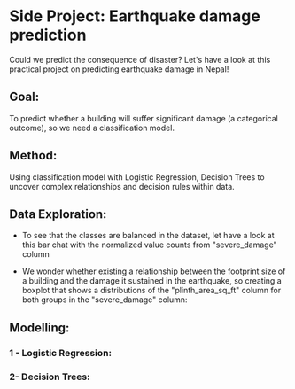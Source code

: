 # Side Project: Earthquake damage prediction

Could we predict the consequence of disaster? Let's have a look at this practical project on predicting earthquake damage in Nepal!

## Goal:
To predict whether a building will suffer significant damage (a categorical outcome), so we need a classification model.

## Method:
Using classification model with Logistic Regression, Decision Trees to uncover complex relationships and decision rules within data.

## Data Exploration:
- To see that the classes are balanced in the dataset, let have a look at this bar chat with the normalized value counts from "severe_damage" column
[](checkbalance_barchart.png)

- We wonder whether existing a relationship between the footprint size of a building and the damage it sustained in the earthquake, so creating a boxplot that shows a distributions of the "plinth_area_sq_ft" column for both groups in the "severe_damage" column:
[](image/boxplotcheckrelationshop.png)

## Modelling:
### 1 - Logistic Regression:
[](image/logisticwithappropriateencoder.png)
### 2- Decision Trees:
[](image/decisiontree.png)
[](image/validationofdecisiontrees.png)
